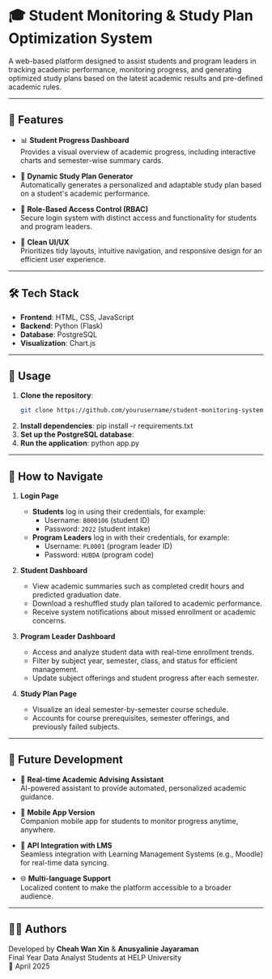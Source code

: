 # 🎓 Student Monitoring & Study Plan Optimization System

A web-based platform designed to assist students and program leaders in tracking academic performance, monitoring progress, and generating optimized study plans based on the latest academic results and pre-defined academic rules.

---

## 🚀 Features

- 📊 **Student Progress Dashboard**  
  Provides a visual overview of academic progress, including interactive charts and semester-wise summary cards.

- 📅 **Dynamic Study Plan Generator**  
  Automatically generates a personalized and adaptable study plan based on a student's academic performance.

- 🔐 **Role-Based Access Control (RBAC)**  
  Secure login system with distinct access and functionality for students and program leaders.

- 🧹 **Clean UI/UX**  
  Prioritizes tidy layouts, intuitive navigation, and responsive design for an efficient user experience.

---

## 🛠️ Tech Stack

- **Frontend**: HTML, CSS, JavaScript  
- **Backend**: Python (Flask)  
- **Database**: PostgreSQL  
- **Visualization**: Chart.js

---

## 📌 Usage

1. **Clone the repository**:
   ```bash
   git clone https://github.com/yourusername/student-monitoring-system.git
2. **Install dependencies**:
   pip install -r requirements.txt
3. **Set up the PostgreSQL database**:
4. **Run the application**:
   python app.py

---

## 🧭 How to Navigate

1. **Login Page**  
   - **Students** log in using their credentials, for example:  
     - Username: `B000106` (student ID)  
     - Password: `2022` (student intake)  
   - **Program Leaders** log in with their credentials, for example:  
     - Username: `PL0001` (program leader ID)  
     - Password: `HUBDA` (program code)

2. **Student Dashboard**  
   - View academic summaries such as completed credit hours and predicted graduation date.  
   - Download a reshuffled study plan tailored to academic performance.  
   - Receive system notifications about missed enrollment or academic concerns.

3. **Program Leader Dashboard**  
   - Access and analyze student data with real-time enrollment trends.  
   - Filter by subject year, semester, class, and status for efficient management.  
   - Update subject offerings and student progress after each semester.

4. **Study Plan Page**  
   - Visualize an ideal semester-by-semester course schedule.  
   - Accounts for course prerequisites, semester offerings, and previously failed subjects.

---

## 🔮 Future Development

- 🤖 **Real-time Academic Advising Assistant**  
  AI-powered assistant to provide automated, personalized academic guidance.

- 📱 **Mobile App Version**  
  Companion mobile app for students to monitor progress anytime, anywhere.

- 🔗 **API Integration with LMS**  
  Seamless integration with Learning Management Systems (e.g., Moodle) for real-time data syncing.

- 🌐 **Multi-language Support**  
  Localized content to make the platform accessible to a broader audience.

---

## 👨‍💻 Authors

Developed by **Cheah Wan Xin** & **Anusyalinie Jayaraman**  
Final Year Data Analyst Students at HELP University  
📅 April 2025

